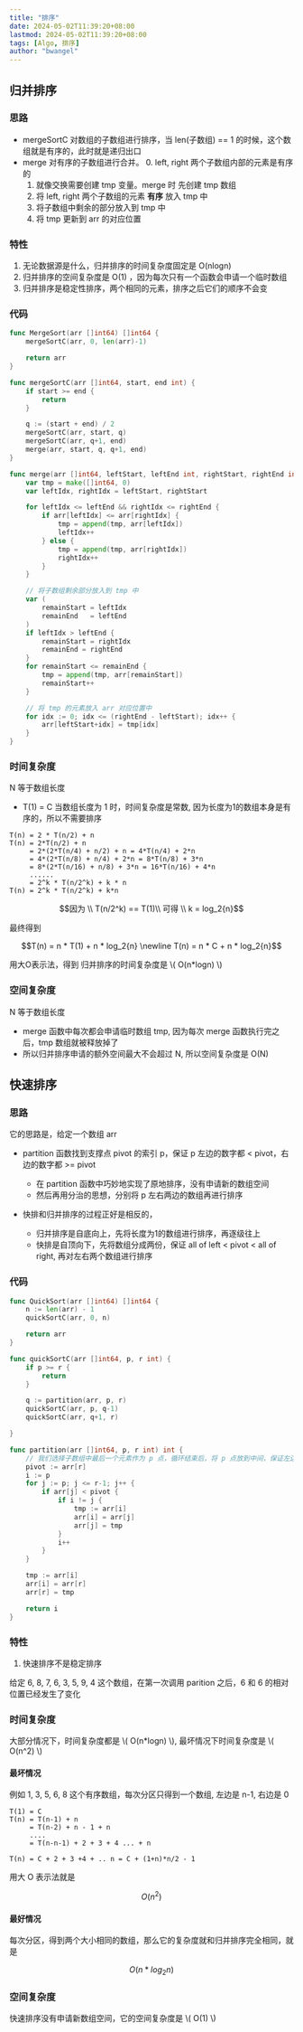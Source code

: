 ```yaml
---
title: "排序"
date: 2024-05-02T11:39:20+08:00
lastmod: 2024-05-02T11:39:20+08:00
tags: [Algo, 排序]
author: "bwangel"
---
```


## 归并排序

### 思路

- mergeSortC 对数组的子数组进行排序，当 len(子数组) == 1 的时候，这个数组就是有序的，此时就是递归出口
- merge 对有序的子数组进行合并。
    0. left, right 两个子数组内部的元素是有序的
    1. 就像交换需要创建 tmp 变量。merge 时 先创建 tmp 数组
    3. 将 left, right 两个子数组的元素 __有序__ 放入 tmp 中
    4. 将子数组中剩余的部分放入到 tmp 中
    5. 将 tmp 更新到 arr 的对应位置

### 特性

1. 无论数据源是什么，归并排序的时间复杂度固定是 O(nlogn)
2. 归并排序的空间复杂度是 O(1) ，因为每次只有一个函数会申请一个临时数组
3. 归并排序是稳定性排序，两个相同的元素，排序之后它们的顺序不会变

### 代码

```go
func MergeSort(arr []int64) []int64 {
	mergeSortC(arr, 0, len(arr)-1)

	return arr
}

func mergeSortC(arr []int64, start, end int) {
	if start >= end {
		return
	}

	q := (start + end) / 2
	mergeSortC(arr, start, q)
	mergeSortC(arr, q+1, end)
	merge(arr, start, q, q+1, end)
}

func merge(arr []int64, leftStart, leftEnd int, rightStart, rightEnd int) {
	var tmp = make([]int64, 0)
	var leftIdx, rightIdx = leftStart, rightStart

	for leftIdx <= leftEnd && rightIdx <= rightEnd {
		if arr[leftIdx] <= arr[rightIdx] {
			tmp = append(tmp, arr[leftIdx])
			leftIdx++
		} else {
			tmp = append(tmp, arr[rightIdx])
			rightIdx++
		}
	}

	// 将子数组剩余部分放入到 tmp 中
	var (
		remainStart = leftIdx
		remainEnd   = leftEnd
	)
	if leftIdx > leftEnd {
		remainStart = rightIdx
		remainEnd = rightEnd
	}
	for remainStart <= remainEnd {
		tmp = append(tmp, arr[remainStart])
		remainStart++
	}

	// 将 tmp 的元素放入 arr 对应位置中
	for idx := 0; idx <= (rightEnd - leftStart); idx++ {
		arr[leftStart+idx] = tmp[idx]
	}
}
```

### 时间复杂度

N 等于数组长度

- T(1) = C 当数组长度为 1 时，时间复杂度是常数, 因为长度为1的数组本身是有序的，所以不需要排序

```
T(n) = 2 * T(n/2) + n
T(n) = 2*T(n/2) + n
     = 2*(2*T(n/4) + n/2) + n = 4*T(n/4) + 2*n
     = 4*(2*T(n/8) + n/4) + 2*n = 8*T(n/8) + 3*n
     = 8*(2*T(n/16) + n/8) + 3*n = 16*T(n/16) + 4*n
     ......
     = 2^k * T(n/2^k) + k * n
T(n) = 2^k * T(n/2^k) + k*n
```

```math
因为 \\
T(n/2^k) == T(1)\\

可得 \\
k = log_2{n}
```

最终得到

```math
T(n) = n * T(1) + n * log_2{n}
\newline
T(n) = n * C + n * log_2{n}
```

用大O表示法，得到 归并排序的时间复杂度是 \\( O(n*logn) \\)

### 空间复杂度

N 等于数组长度

- merge 函数中每次都会申请临时数组 tmp, 因为每次 merge 函数执行完之后，tmp 数组就被释放掉了
- 所以归并排序申请的额外空间最大不会超过 N, 所以空间复杂度是 O(N)

## 快速排序

### 思路

它的思路是，给定一个数组 arr

- partition 函数找到支撑点 pivot 的索引 p，保证 p 左边的数字都 < pivot，右边的数字都 >= pivot
    - 在  partition 函数中巧妙地实现了原地排序，没有申请新的数组空间
    - 然后再用分治的思想，分别将 p 左右两边的数组再进行排序

- 快排和归并排序的过程正好是相反的，
    - 归并排序是自底向上，先将长度为1的数组进行排序，再逐级往上
    - 快排是自顶向下，先将数组分成两份，保证 all of left < pivot < all of right, 再对左右两个数组进行排序

### 代码

```go
func QuickSort(arr []int64) []int64 {
	n := len(arr) - 1
	quickSortC(arr, 0, n)

	return arr
}

func quickSortC(arr []int64, p, r int) {
	if p >= r {
		return
	}

	q := partition(arr, p, r)
	quickSortC(arr, p, q-1)
	quickSortC(arr, q+1, r)

}

func partition(arr []int64, p, r int) int {
	// 我们选择子数组中最后一个元素作为 p 点，循环结束后，将 p 点放到中间，保证左边小于它，右边大于等于它
	pivot := arr[r]
	i := p
	for j := p; j <= r-1; j++ {
		if arr[j] < pivot {
			if i != j {
				tmp := arr[i]
				arr[i] = arr[j]
				arr[j] = tmp
			}
			i++
		}
	}

	tmp := arr[i]
	arr[i] = arr[r]
	arr[r] = tmp

	return i
}
```

### 特性

1. 快速排序不是稳定排序

给定 6, 8, 7, 6, 3, 5, 9, 4 这个数组，在第一次调用 parition 之后，6 和 6 的相对位置已经发生了变化

### 时间复杂度

大部分情况下，时间复杂度都是 \\( O(n*logn) \\), 最坏情况下时间复杂度是 \\( O(n^2) \\)

#### 最坏情况

例如 1, 3, 5, 6, 8 这个有序数组，每次分区只得到一个数组, 左边是 n-1, 右边是 0

```
T(1) = C
T(n) = T(n-1) + n
     = T(n-2) + n - 1 + n
     ....
     = T(n-n-1) + 2 + 3 + 4 ... + n

T(n) = C + 2 + 3 +4 + .. n = C + (1+n)*n/2 - 1
```

用大 O 表示法就是 

```math
O(n^2)
```

#### 最好情况

每次分区，得到两个大小相同的数组，那么它的复杂度就和归并排序完全相同，就是

```math
O(n*log_2{n})
```

### 空间复杂度

快速排序没有申请新数组空间，它的空间复杂度是 \\( O(1) \\)
